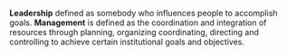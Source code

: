**Leadership** defined as somebody who influences people to accomplish goals. 
**Management** is defined as the coordination and integration of resources through planning, organizing coordinating, directing and controlling to achieve certain institutional goals and objectives. 